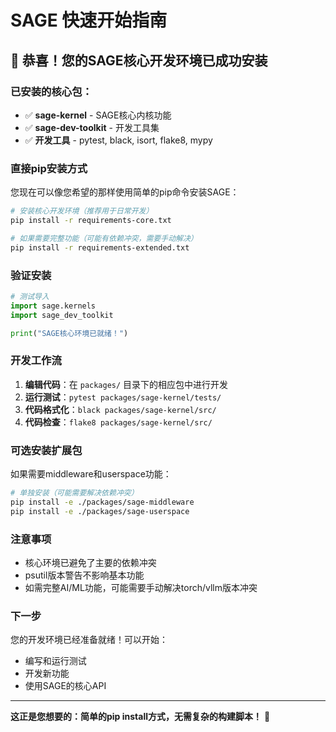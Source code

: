 # SAGE 快速开始指南

## 🎉 恭喜！您的SAGE核心开发环境已成功安装

### 已安装的核心包：
- ✅ **sage-kernel** - SAGE核心内核功能
- ✅ **sage-dev-toolkit** - 开发工具集
- ✅ **开发工具** - pytest, black, isort, flake8, mypy

### 直接pip安装方式

您现在可以像您希望的那样使用简单的pip命令安装SAGE：

```bash
# 安装核心开发环境（推荐用于日常开发）
pip install -r requirements-core.txt

# 如果需要完整功能（可能有依赖冲突，需要手动解决）
pip install -r requirements-extended.txt
```

### 验证安装

```python
# 测试导入
import sage.kernels
import sage_dev_toolkit

print("SAGE核心环境已就绪！")
```

### 开发工作流

1. **编辑代码**：在 `packages/` 目录下的相应包中进行开发
2. **运行测试**：`pytest packages/sage-kernel/tests/`
3. **代码格式化**：`black packages/sage-kernel/src/`
4. **代码检查**：`flake8 packages/sage-kernel/src/`

### 可选安装扩展包

如果需要middleware和userspace功能：

```bash
# 单独安装（可能需要解决依赖冲突）
pip install -e ./packages/sage-middleware
pip install -e ./packages/sage-userspace
```

### 注意事项

- 核心环境已避免了主要的依赖冲突
- psutil版本警告不影响基本功能
- 如需完整AI/ML功能，可能需要手动解决torch/vllm版本冲突

### 下一步

您的开发环境已经准备就绪！可以开始：
- 编写和运行测试
- 开发新功能
- 使用SAGE的核心API

---

**这正是您想要的：简单的pip install方式，无需复杂的构建脚本！** 🚀
